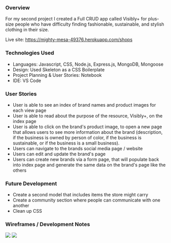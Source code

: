 ### Overview

For my second project I created a Full CRUD app called Visibly+ for plus-size people who have difficulty finding fashionable, sustainable, and stylish clothing in their size. 

Live site: https://mighty-mesa-49376.herokuapp.com/shops

### Technologies Used

- Languages: Javascript, CSS, Node.js, Express.js, MongoDB, Mongoose
- Design: Used Skeleton as a CSS Boilerplate
- Project Planning & User Stories: Notebook
- IDE: VS Code

### User Stories

- User is able to see an index of brand names and product images for each view page
- User is able to read about the purpose of the resource, Visibly+, on the index page
- User is able to click on the brand's product image, to open a new page that allows users to see more information about the brand (description, if the business is owned by person of color, if the business is sustainable, or if the business is a small business).
- Users can navigate to the brands social media page / website
- Users can edit and update the brand's page
- Users can create new brands via a form page, that will populate back into index page and generate the same data on the brand's page like the others

### Future Development
- Create a second model that includes items the store might carry 
- Create a community section where people can communicate with one another
- Clean up CSS

### Wireframes / Development Notes
<p>
<img src ='.public/img/JSM_Wireframe1'>
<img src ='./public/img/JSM_Wireframe2'>
</p>